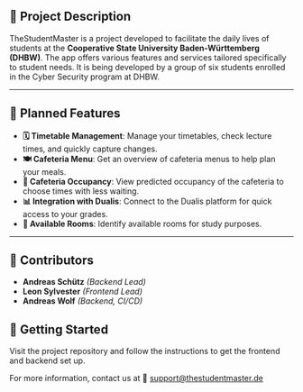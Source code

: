 ## 📖 Project Description

TheStudentMaster is a project developed to facilitate the daily lives of students at the **Cooperative State University Baden-Württemberg (DHBW)**. The app offers various features and services tailored specifically to student needs. It is being developed by a group of six students enrolled in the Cyber Security program at DHBW.

---

## 🌟 Planned Features

- **🗓️ Timetable Management**: Manage your timetables, check lecture times, and quickly capture changes.
- **🍽️ Cafeteria Menu**: Get an overview of cafeteria menus to help plan your meals.
- **🚦 Cafeteria Occupancy**: View predicted occupancy of the cafeteria to choose times with less waiting.
- **📊 Integration with Dualis**: Connect to the Dualis platform for quick access to your grades.
- **🏫 Available Rooms**: Identify available rooms for study purposes.

---

## 👥 Contributors

- **Andreas Schütz** _(Backend Lead)_
- **Leon Sylvester** _(Frontend Lead)_
- **Andreas Wolf** _(Backend, CI/CD)_

## 🚀 Getting Started

Visit the project repository and follow the instructions to get the frontend and backend set up.

For more information, contact us at 📧 [support@thestudentmaster.de](mailto:support@thestudentmaster.de)